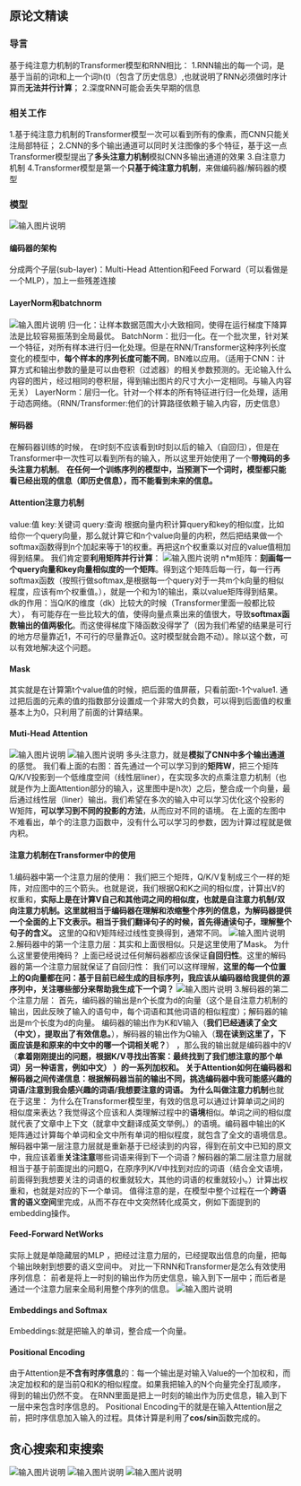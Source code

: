 ## 原论文精读
### 导言
 基于纯注意力机制的Transformer模型和RNN相比：
 1.RNN输出的每一个词，是基于当前的词t和上一个词h(t)（包含了历史信息）,也就说明了RNN必须做时序计算而**无法并行计算**；
 2.深度RNN可能会丢失早期的信息
### 相关工作
 1.基于纯注意力机制的Transformer模型一次可以看到所有的像素，而CNN只能关注局部特征；
 2.CNN的多个输出通道可以同时关注图像的多个特征，基于这一点Transformer模型提出了**多头注意力机制**模拟CNN多输出通道的效果
 3.自注意力机制
 4.Transformer模型是第一个**只基于纯注意力机制**，来做编码器/解码器的模型
### 模型
![输入图片说明](/imgs/2025-09-28/wNZS1q3KT9GLj5Oc.png)
#### 编码器的架构
分成两个子层(sub-layer)：Multi-Head Attention和Feed Forward（可以看做是一个MLP），加上一些残差连接
#### LayerNorm和batchnorm
![输入图片说明](/imgs/2025-09-28/wJn0KWf0NMfoCEnN.png)
归一化：让样本数据范围大小大致相同，使得在运行梯度下降算法是比较容易振荡到全局最优。
BatchNorm：批归一化。在一个批次里，针对某一个特征，对所有样本进行归一化处理。但是在RNN/Transformer这种序列长度变化的模型中，**每个样本的序列长度可能不同**，BN难以应用。（适用于CNN：计算方式和输出参数的量是可以由卷积（过滤器）的相关参数预测的。无论输入什么内容的图片，经过相同的卷积层，得到输出图片的尺寸大小一定相同。与输入内容无关）
LayerNorm：层归一化。针对一个样本的所有特征进行归一化处理，适用于动态网络。（RNN/Transformer:他们的计算路径依赖于输入内容，历史信息）
#### 解码器
在解码器训练的时候， 在t时刻不应该看到t时刻以后的输入（自回归），但是在Transformer中一次性可以看到所有的输入，所以这里开始使用了一个**带掩码的多头注意力机制**。
**在任何一个训练序列的模型中，当预测下一个词时，模型都只能看已经出现的信息（即历史信息），而不能看到未来的信息。**
#### Attention注意力机制
value:值
key:关键词
query:查询
根据向量内积计算query和key的相似度，比如给你一个query向量，那么就计算它和n个value向量的内积，然后把结果做一个softmax函数得到n个加起来等于1的权重。再把这n个权重乘以对应的value值相加得到结果。
我们肯定要**利用矩阵并行计算**：
![输入图片说明](/imgs/2025-09-28/rrfPQtlwJIKNt2rT.png)
n*m矩阵：**刻画每一个query向量和key向量相似度的一个矩阵**。得到这个矩阵后每一行，每一行再softmax函数（按照行做softmax,是根据每一个query对于一共m个k向量的相似程度，应该有m个权重值。），就是一个和为1的输出，乘以value矩阵得到结果。
dk的作用：当Q/K的维度（dk）比较大的时候（Transformer里面一般都比较大），  有可能存在一些比较大的值，使得向量点乘出来的值很大，导致**softmax函数输出的值两极化**。而这使得梯度下降函数没得学了（因为我们希望的结果是可行的地方尽量靠近1，不可行的尽量靠近0。这时模型就会跑不动）。除以这个数，可以有效地解决这个问题。
#### Mask
其实就是在计算第t个value值的时候，把后面的值屏蔽，只看前面t-1个value1.
通过把后面的元素的值的指数部分设置成一个非常大的负数，可以得到后面值的权重基本上为0，只利用了前面的计算结果。
#### Muti-Head Attention
![输入图片说明](/imgs/2025-09-28/N9Xgc59X75zyUgPo.png)
![输入图片说明](/imgs/2025-09-28/GAhW1OmuL0uoE9bl.png)
多头注意力，就是**模拟了CNN中多个输出通道**的感觉。
我们看上面的右图：首先通过一个可以学习到的**矩阵W**，把三个矩阵Q/K/V投影到一个低维度空间（线性层liner），在实现多次的点乘注意力机制（也就是作为上面Attention部分的输入，这里图中是h次）之后，整合成一个向量，最后通过线性层（liner）输出。我们希望在多次的输入中可以学习优化这个投影的W矩阵，**可以学习到不同的投影的方法**，从而应对不同的语境。
在上面的左图中不难看出，单个的注意力函数中，没有什么可以学习的参数，因为计算过程就是做内积。
#### 注意力机制在Transformer中的使用 
1.编码器中第一个注意力层的使用：
我们把三个矩阵，Q/K/V复制成三个一样的矩阵，对应图中的三个箭头。也就是说，我们根据Q和K之间的相似度，计算出V的权重和，**实际上是在计算V自己和其他词之间的相似度，也就是自注意力机制/双向注意力机制。这里就相当于编码器在理解和浓缩整个序列的信息，为解码器提供一个全面的上下文表示。相当于我们翻译句子的时候，首先得通读句子，理解整个句子的含义。**
这里的Q和V矩阵经过线性变换得到，通常不同。
![输入图片说明](/imgs/2025-09-28/O27v70Po92Ko5N7n.png)
2.解码器中的第一个注意力层：其实和上面很相似。只是这里使用了Mask。
为什么这里要使用掩码？
上面已经说过任何解码器都应该保证**自回归性**。这里的解码器的第一个注意力层就保证了自回归性：
我们可以这样理解，**这里的每一个位置上的Q向量都在问：基于目前已经生成的目标序列，我应该从编码器给我提供的源序列中，关注哪些部分来帮助我生成下一个词？**
![输入图片说明](/imgs/2025-09-28/Qb99kCOOX115DV1b.png)
3.解码器的第二个注意力层：
首先，编码器的输出是n个长度为d的向量（这个是自注意力机制的输出，因此反映了输入的语句中，每个词语和其他词语的相似程度）；解码器的输出是m个长度为d的向量。
编码器的输出作为K和V输入（**我们已经通读了全文（中文），提取出了有效信息。**），解码器的输出作为Q输入（**现在读到这里了，下面应该是和原来的中文中的哪一个词相关呢？**） ，那么我的输出就是编码器中的V（**拿着刚刚提出的问题，根据K/V寻找出答案：最终找到了我们想注意的那个单词）另一种语言，例如中文） **）的一系列加权和。
关于Attention如何在编码器和解码器之间传递信息：根据解码器当前的输出不同，挑选编码器中我可能感兴趣的词语/注意到我会感兴趣的词语/我想要注意的词语。
为什么叫做**注意力机制**也就在于这里：
为什么在Transformer模型里，有效的信息可以通过计算单词之间的相似度来表达？我觉得这个应该和人类理解过程中的**语境**相似。单词之间的相似度就代表了文章中上下文（就拿中文翻译成英文举例。）的语境。编码器中输出的K矩阵通过计算每个单词和全文中所有单词的相似程度，就包含了全文的语境信息。解码器中第一层注意力层就是重新基于已经读到的内容，得到在前文中已知的原文中，我应该着重**关注注意**哪些词语来得到下一个词语？解码器的第二层注意力层就相当于基于前面提出的问题Q，在原序列K/V中找到对应的词语（结合全文语境，前面得到我想要关注的词语的权重就较大，其他的词语的权重就较小。）计算出权重和，也就是对应的下一个单词。
值得注意的是，在模型中整个过程在一个**跨语言的语义空间**里完成，从而不存在中文突然转化成英文，例如下面提到的embedding操作。
#### Feed-Forward NetWorks
实际上就是单隐藏层的MLP  ，把经过注意力层的，已经提取出信息的向量，把每个输出映射到想要的语义空间中。
对比一下RNN和Transformer是怎么有效使用序列信息：
前者是将上一时刻的输出作为历史信息，输入到下一层中；而后者是通过一个注意力层来全局利用整个序列的信息。
![输入图片说明](/imgs/2025-09-28/fKcUuQPI2M0TAiAr.png)
#### Embeddings and Softmax
 Embeddings:就是把输入的单词，整合成一个向量。
#### Positional Encoding
由于Attention是**不含有时序信息**的：每一个输出是对输入Value的一个加权和，而决定加权和的是当前Q和K的相似程度。如果我把输入的N个向量完全打乱顺序，得到的输出仍然不变。
在RNN里面是把上一时刻的输出作为历史信息，输入到下一层中来包含时序信息的。
Positional Encoding干的就是在输入Attention层之前，把时序信息加入输入的过程。具体计算是利用了**cos/sin**函数完成的。

## 贪心搜索和束搜索
![输入图片说明](/imgs/2025-09-29/13RSl8BJx2WNCNSi.png)
![输入图片说明](/imgs/2025-09-29/XpQXvzYn0RAq8hWS.png)
![输入图片说明](/imgs/2025-09-29/pRAIGgzQiSHymxVy.png)

<!--stackedit_data:
eyJoaXN0b3J5IjpbLTMxMTE1NzU3MF19
-->